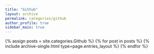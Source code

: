 ```yaml
---
title: "Github"
layout: archive
permalink: categories/github
author_profile: true
sidebar_main: true
---
```



{% assign posts = site.categories.Github %}
{% for post in posts %} {% include archive-single.html type=page.entries_layout %} {% endfor %}
